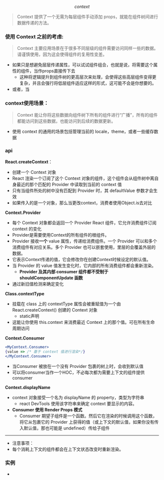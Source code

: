 $$context$$

>Context 提供了一个无需为每层组件手动添加 props，就能在组件树间进行数据传递的方法。

### 使用 Context 之前的考虑:
> Context 主要应用场景在于很多不同层级的组件需要访问同样一些的数据。请谨慎使用，因为这会使得组件的复用性变差。
- 如果只是想避免层层传递属性，可以试试组件组合，也就是说，将需要这个属性的组件，当作props直接传下去
  - 这种将逻辑提升到组件树的更高层次来处理，会使得这些高层组件变得更复杂，并且会强行将低层组件适应这样的形式，这可能不会是你想要的。
- 或者，当

### context使用场景：
> Context 能让你将这些数据向组件树下所有的组件进行“广播”，所有的组件都能访问到这些数据，也能访问到后续的数据更新。
- 使用 context 的通用的场景包括管理当前的 locale，theme，或者一些缓存数据

### api
**React.createContext**：
- 创建一个 Context 对象
-  React 渲染一个订阅了这个 Context 对象的组件，这个组件会从组件树中离自身最近的那个匹配的 Provider 中读取到当前的 context 值
- 只有当组件所处的树中没有匹配到 Provider 时，其 defaultValue 参数才会生效
- 如果传入的是一个对象，那么当更改context，消费者使用Object.is去对比

**Context.Provider**
- 每个 Context 对象都会返回一个 Provider React 组件，它允许消费组件订阅 context 的变化
- Provider是需要使用Context的所有组件的根组件。
- Provider 接收**一个** value 属性，传递给消费组件。一个 Provider 可以和多个消费组件有对应关系。多个 Provider 也可以嵌套使用，里层的会覆盖外层的数据。
- 它表示Context传递的值，它会修改你在创建Context时候设定的默认值。
- 当 Provider 的 value 值发生变化时，它内部的所有消费组件都会重新渲染。
  - **Provider 及其内部 consumer 组件都不受制于 shouldComponentUpdate 函数**
- 通过新旧值检测来确定变化

**Class.contextType**
- 挂载在 class 上的 contextType 属性会被重赋值为一个由 React.createContext() 创建的 Context 对象
  - static声明
- 这能让你使用 this.context 来消费最近 Context 上的那个值。可在所有生命周期访问

**Context.Consumer**
  ```jsx
  <MyContext.Consumer>
  {value => /* 基于 context 值进行渲染*/}
  </MyContext.Consumer>
  ```
- 当Consumer 被放在一个没有 Provider 包裹的树上时，会收到默认值
- 可以将consumer当作一个HOC，不必每次都为需要上下文的组件提供consumer

**Context.displayName**
- context 对象接受一个名为 displayName 的 property，类型为字符串
  - react DevTools 使用该字符串来确定 context 要显示的内容。
- **Consumer 使用 Render Props 模式**
  - Consumer 期望子组件是一个函数。然后它在渲染的时候调用这个函数，将它从包裹它的 Provider 上获得的值（或上下文的默认值，如果你没有传入默认值，那也可能是 undefined）传给子组件
***
- 注意事项：
- 每个消耗上下文的组件都会在上下文状态改变时重新渲染。
### 实例
- 


